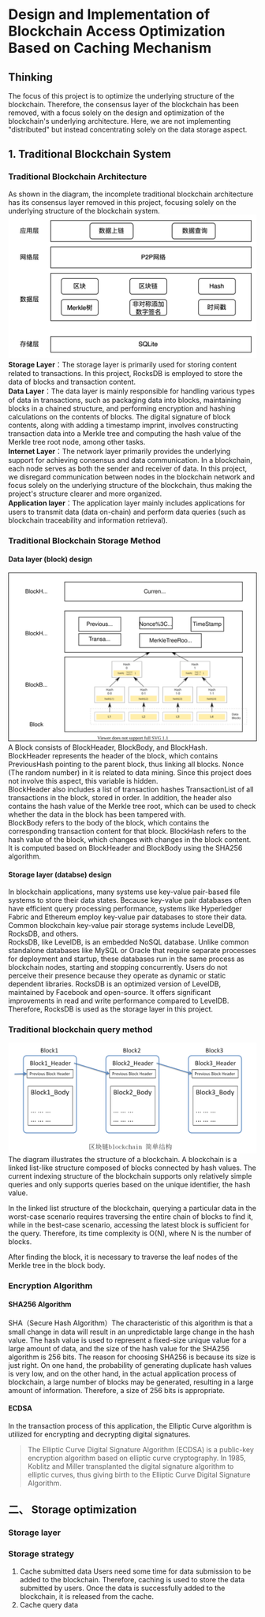 # Design and Implementation of Blockchain Access Optimization Based on Caching Mechanism
## Thinking
The focus of this project is to optimize the underlying structure of the blockchain. Therefore, the consensus layer of the blockchain has been removed, with a focus solely on the design and optimization of the blockchain's underlying architecture. Here, we are not implementing "distributed" but instead concentrating solely on the data storage aspect.
## 1. Traditional Blockchain System
### Traditional Blockchain Architecture
As shown in the diagram, the incomplete traditional blockchain architecture has its consensus layer removed in this project, focusing solely on the underlying structure of the blockchain system. ![traditional architecture](pics/oldArchitecture.png)
**Storage Layer**：The storage layer is primarily used for storing content related to transactions. In this project, RocksDB is employed to store the data of blocks and transaction content.<br/>
**Data Layer**：The data layer is mainly responsible for handling various types of data in transactions, such as packaging data into blocks, maintaining blocks in a chained structure, and performing encryption and hashing calculations on the contents of blocks.
The digital signature of block contents, along with adding a timestamp imprint, involves constructing transaction data into a Merkle tree and computing the hash value of the Merkle tree root node, among other tasks.<br/>
**Internet Layer**：The network layer primarily provides the underlying support for achieving consensus and data communication. In a blockchain, each node serves as both the sender and receiver of data. In this project, we disregard communication between nodes in the blockchain network and focus solely on the underlying structure of the blockchain, thus making the project's structure clearer and more organized.<br/>
**Application layer**：The application layer mainly includes applications for users to transmit data (data on-chain) and perform data queries (such as blockchain traceability and information retrieval).<br/>
### Traditional Blockchain Storage Method
#### Data layer (block) design
![block](pics/block.svg)<br/>
A Block consists of BlockHeader, BlockBody, and BlockHash. <br/>
BlockHeader represents the header of the block, which contains PreviousHash pointing to the parent block, thus linking all blocks. Nonce (The random number) in it is related to data mining. Since this project does not involve this aspect, this variable is hidden. <br/>
BlockHeader also includes a list of transaction hashes TransactionList of all transactions in the block, stored in order. In addition, the header also contains the hash value of the Merkle tree root, which can be used to check whether the data in the block has been tampered with.<br/>
BlockBody refers to the body of the block, which contains the corresponding transaction content for that block. BlockHash refers to the hash value of the block, which changes with changes in the block content. It is computed based on BlockHeader and BlockBody using the SHA256 algorithm.
#### Storage layer (databse) design
In blockchain applications, many systems use key-value pair-based file systems to store their data states. Because key-value pair databases often have efficient query processing performance, systems like Hyperledger Fabric and Ethereum employ key-value pair databases to store their data. Common blockchain key-value pair storage systems include LevelDB, RocksDB, and others.<br/>
RocksDB, like LevelDB, is an embedded NoSQL database. Unlike common standalone databases like MySQL or Oracle that require separate processes for deployment and startup, these databases run in the same process as blockchain nodes, starting and stopping concurrently. Users do not perceive their presence because they operate as dynamic or static dependent libraries. RocksDB is an optimized version of LevelDB, maintained by Facebook and open-source. It offers significant improvements in read and write performance compared to LevelDB. Therefore, RocksDB is used as the storage layer in this project.
### Traditional blockchain query method
![blocksearch](pics/blockchain.png)<br/>
The diagram illustrates the structure of a blockchain. A blockchain is a linked list-like structure composed of blocks connected by hash values. The current indexing structure of the blockchain supports only relatively simple queries and only supports queries based on the unique identifier, the hash value.<br/>

In the linked list structure of the blockchain, querying a particular data in the worst-case scenario requires traversing the entire chain of blocks to find it, while in the best-case scenario, accessing the latest block is sufficient for the query. Therefore, its time complexity is O(N), where N is the number of blocks.<br/>

After finding the block, it is necessary to traverse the leaf nodes of the Merkle tree in the block body.<br/>
### Encryption Algorithm
#### SHA256 Algorithm
SHA（Secure Hash Algorithm）The characteristic of this algorithm is that a small change in data will result in an unpredictable large change in the hash value. The hash value is used to represent a fixed-size unique value for a large amount of data, and the size of the hash value for the SHA256 algorithm is 256 bits. The reason for choosing SHA256 is because its size is just right. On one hand, the probability of generating duplicate hash values is very low, and on the other hand, in the actual application process of blockchain, a large number of blocks may be generated, resulting in a large amount of information. Therefore, a size of 256 bits is appropriate.
#### ECDSA
In the transaction process of this application, the Elliptic Curve algorithm is utilized for encrypting and decrypting digital signatures.
> The Elliptic Curve Digital Signature Algorithm (ECDSA) is a public-key encryption algorithm based on elliptic curve cryptography. In 1985, Koblitz and Miller transplanted the digital signature algorithm to elliptic curves, thus giving birth to the Elliptic Curve Digital Signature Algorithm.
## 二、 Storage optimization
### Storage layer
### Storage strategy
1. Cache submitted data
Users need some time for data submission to be added to the blockchain. Therefore, caching is used to store the data submitted by users. Once the data is successfully added to the blockchain, it is released from the cache.
2. Cache query data

